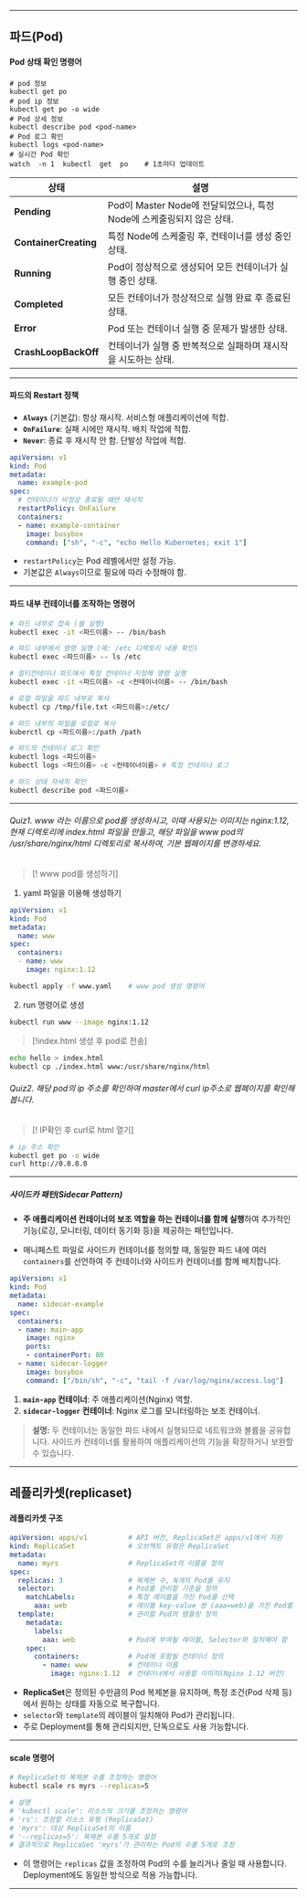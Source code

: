 
---
## 파드(Pod)
#### Pod 상태 확인 명령어
```shell
# pod 정보
kubectl get po
# pod ip 정보
kubectl get po -o wide
# Pod 상세 정보
kubectl describe pod <pod-name>
# Pod 로그 확인
kubectl logs <pod-name>
# 실시간 Pod 확인
watch  -n 1  kubectl  get  po    # 1초마다 업데이트
```

| **상태**                | **설명**                                           |
| --------------------- | ------------------------------------------------ |
| **Pending**           | Pod이 Master Node에 전달되었으나, 특정 Node에 스케줄링되지 않은 상태. |
| **ContainerCreating** | 특정 Node에 스케줄링 후, 컨테이너를 생성 중인 상태.                 |
| **Running**           | Pod이 정상적으로 생성되어 모든 컨테이너가 실행 중인 상태.               |
| **Completed**         | 모든 컨테이너가 정상적으로 실행 완료 후 종료된 상태.                   |
| **Error**             | Pod 또는 컨테이너 실행 중 문제가 발생한 상태.                     |
| **CrashLoopBackOff**  | 컨테이너가 실행 중 반복적으로 실패하며 재시작을 시도하는 상태.              |

---
#### 파드의 Restart 정책
- **`Always`** (기본값): 항상 재시작. 서비스형 애플리케이션에 적합.
- **`OnFailure`**: 실패 시에만 재시작. 배치 작업에 적합.
- **`Never`**: 종료 후 재시작 안 함. 단발성 작업에 적합.

```yaml
apiVersion: v1
kind: Pod
metadata:
  name: example-pod
spec:
  # 컨테이너가 비정상 종료될 때만 재시작
  restartPolicy: OnFailure
  containers:
  - name: example-container
    image: busybox
    command: ["sh", "-c", "echo Hello Kubernetes; exit 1"]
```
- `restartPolicy`는 Pod 레벨에서만 설정 가능.
- 기본값은 `Always`이므로 필요에 따라 수정해야 함.
---
#### 파드 내부 컨테이너를 조작하는 명령어
```bash
# 파드 내부로 접속 (쉘 실행)
kubectl exec -it <파드이름> -- /bin/bash

# 파드 내부에서 명령 실행 (예: /etc 디렉토리 내용 확인)
kubectl exec <파드이름> -- ls /etc

# 멀티컨테이너 파드에서 특정 컨테이너 지정해 명령 실행
kubectl exec -it <파드이름> -c <컨테이너이름> -- /bin/bash

# 로컬 파일을 파드 내부로 복사
kubectl cp /tmp/file.txt <파드이름>:/etc/

# 파드 내부의 파일을 로컬로 복사
kuberctl cp <파드이름>:/path /path

# 파드의 컨테이너 로그 확인
kubectl logs <파드이름>
kubectl logs <파드이름> -c <컨테이너이름> # 특정 컨테이너 로그

# 파드 상태 자세히 확인
kubectl describe pod <파드이름>
```
---
###### Quiz1. www 라는 이름으로 pod를 생성하시고, 이때 사용되는 이미지는 nginx:1.12, 현재 디렉토리에 index.html 파일을 만들고, 해당 파일을 www pod의 /usr/share/nginx/html 디렉토리로 복사하여, 기본 웹페이지를 변경하세요.

>[! www pod를 생성하기]
1. yaml 파일을 이용해 생성하기
```yaml
apiVersion: v1
kind: Pod
metadata:
  name: www
spec:
  containers:
  - name: www
    image: nginx:1.12
```
```bash
kubectl apply -f www.yaml    # www pod 생성 명령어
```
2. run 명령어로 생성
```bash
kubectl run www --image nginx:1.12
```

>[!index.html 생성 후 pod로 전송]
```bash
echo hello > index.html
kubectl cp ./index.html www:/usr/share/nginx/html
```
###### Quiz2. 해당 pod의 ip 주소를 확인하여 master에서 curl ip주소로 웹페이지를 확인해 봅니다.

>[! IP확인 후 curl로 html 열기]
```bash
# ip 주소 확인
kubectl get po -o wide
curl http://0.0.0.0
```
---
##### 사이드카 패턴(Sidecar Pattern)

- **주 애플리케이션 컨테이너의 보조 역할을 하는 컨테이너를 함께 실행**하여 추가적인 기능(로깅, 모니터링, 데이터 동기화 등)을 제공하는 패턴입니다.

- 매니페스트 파일로 사이드카 컨테이너를 정의할 때, 동일한 파드 내에 여러 `containers`를 선언하여 주 컨테이너와 사이드카 컨테이너를 함께 배치합니다.

```yaml
apiVersion: v1
kind: Pod
metadata:
  name: sidecar-example
spec:
  containers:
  - name: main-app
    image: nginx
    ports:
    - containerPort: 80
  - name: sidecar-logger
    image: busybox
    command: ["/bin/sh", "-c", "tail -f /var/log/nginx/access.log"]
```

1. **`main-app` 컨테이너**: 주 애플리케이션(Nginx) 역할.
2. **`sidecar-logger` 컨테이너**: Nginx 로그를 모니터링하는 보조 컨테이너.

> **설명:** 두 컨테이너는 동일한 파드 내에서 실행되므로 네트워크와 볼륨을 공유합니다. 사이드카 컨테이너를 활용하여 애플리케이션의 기능을 확장하거나 보완할 수 있습니다.

---
## 레플리카셋(replicaset)
#### 레플리카셋 구조
```yaml
apiVersion: apps/v1          # API 버전, ReplicaSet은 apps/v1에서 지원
kind: ReplicaSet             # 오브젝트 유형은 ReplicaSet
metadata:
  name: myrs                 # ReplicaSet의 이름을 정의
spec:
  replicas: 3                # 복제본 수, N개의 Pod를 유지
  selector:                  # Pod를 관리할 기준을 정의
    matchLabels:             # 특정 레이블을 가진 Pod를 선택
      aaa: web               # 레이블 key-value 쌍 (aaa=web)을 가진 Pod를 관리
  template:                  # 관리할 Pod의 템플릿 정의
    metadata:
      labels:
        aaa: web             # Pod에 부여될 레이블, Selector와 일치해야 함
    spec:
      containers:            # Pod에 포함될 컨테이너 정의
        - name: www          # 컨테이너 이름
          image: nginx:1.12  # 컨테이너에서 사용할 이미지(Nginx 1.12 버전)
```
- **ReplicaSet**은 정의된 수만큼의 Pod 복제본을 유지하며, 특정 조건(Pod 삭제 등)에서 원하는 상태를 자동으로 복구합니다.
- `selector`와 `template`의 레이블이 일치해야 Pod가 관리됩니다.
- 주로 Deployment를 통해 관리되지만, 단독으로도 사용 가능합니다.
---
#### scale 명령어
```bash
# ReplicaSet의 복제본 수를 조정하는 명령어
kubectl scale rs myrs --replicas=5

# 설명
# 'kubectl scale': 리소스의 크기를 조정하는 명령어
# 'rs': 조정할 리소스 유형 (ReplicaSet)
# 'myrs': 대상 ReplicaSet의 이름
# '--replicas=5': 복제본 수를 5개로 설정
# 결과적으로 ReplicaSet 'myrs'가 관리하는 Pod의 수를 5개로 조정
```
- 이 명령어는 `replicas` 값을 조정하여 Pod의 수를 늘리거나 줄일 때 사용합니다. Deployment에도 동일한 방식으로 적용 가능합니다.
---
